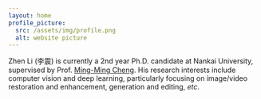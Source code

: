 ```yaml
---
layout: home
profile_picture:
  src: /assets/img/profile.png
  alt: website picture
---
```


<p>
  Zhen Li (李震) is currently a 2nd year Ph.D. candidate at Nankai University, 
  supervised by Prof. <a href="https://mmcheng.net/cmm">Ming-Ming Cheng</a>.
  His research interests include computer vision and deep learning, particularly focusing on image/video restoration and enhancement, generation and editing, <i>etc</i>.
</p>
